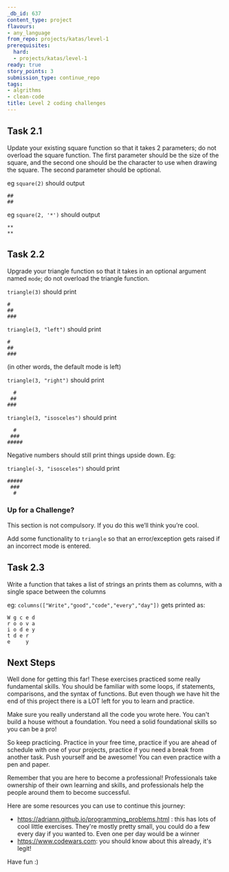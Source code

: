 ```yaml
---
_db_id: 637
content_type: project
flavours:
- any_language
from_repo: projects/katas/level-1
prerequisites:
  hard:
  - projects/katas/level-1
ready: true
story_points: 3
submission_type: continue_repo
tags:
- algrithms
- clean-code
title: Level 2 coding challenges
---
```


## Task 2.1

Update your existing square function so that it takes 2 parameters; do not overload the square function. The first parameter should be the size of the square, and the second one should be the character to use when drawing the square. The second parameter should be optional.

eg `square(2)` should output

```
##
##
```

eg `square(2, '*')` should output

```
**
**
```

## Task 2.2

Upgrade your triangle function so that it takes in an optional argument named `mode`; do not overload the triangle function.

`triangle(3)` should print

```
#
##
###
```

`triangle(3, "left")` should print

```
#
##
###
```
(in other words, the default mode is left)

`triangle(3, "right")` should print

```
  #
 ##
###
```

`triangle(3, "isosceles")` should print

```
  #
 ###
#####
```

Negative numbers should still print things upside down. Eg:


`triangle(-3, "isosceles")` should print

```
#####
 ###
  #
```

### Up for a Challenge?
This section is not compulsory. If you do this we’ll think you’re cool.

Add some functionality to `triangle` so that an error/exception gets raised if an incorrect mode is entered.

## Task 2.3

Write a function that takes a list of strings an prints them as columns, with a single space between the columns

eg: `columns(["Write","good","code","every","day"])` gets printed as:

```
W g c e d
r o o v a
i o d e y
t d e r
e     y
```


## Next Steps

Well done for getting this far! These exercises practiced some really fundamental skills. You should be familiar with some loops, if statements, comparisons, and the syntax of functions. But even though we have hit the end of this project there is a LOT left for you to learn and practice.

Make sure you really understand all the code you wrote here. You can't build a house without a foundation. You need a solid foundational skills so you can be a pro!

So keep practicing. Practice in your free time, practice if you are ahead of schedule with one of your projects, practice if you need a break from another task. Push yourself and be awesome! You can even practice with a pen and paper.

Remember that you are here to become a professional! Professionals take ownership of their own learning and skills, and professionals help the people around them to become successful.

Here are some resources you can use to continue this journey:

- https://adriann.github.io/programming_problems.html : this has lots of cool little exercises. They're mostly pretty small, you could do a few every day if you wanted to. Even one per day would be a winner
- https://www.codewars.com: you should know about this already, it's legit!

Have fun :)